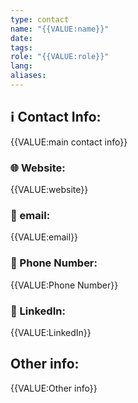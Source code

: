 ```yaml
---
type: contact
name: "{{VALUE:name}}"
date: 
tags: 
role: "{{VALUE:role}}"
lang: 
aliases:
---
```


## ℹ Contact Info:

{{VALUE:main contact info}}
### 🌐 Website:

{{VALUE:website}}
### 📧 email:

{{VALUE:email}}
### 📱 Phone Number:

{{VALUE:Phone Number}}
### 🔗 LinkedIn:

{{VALUE:LinkedIn}}
## Other info:

{{VALUE:Other info}}